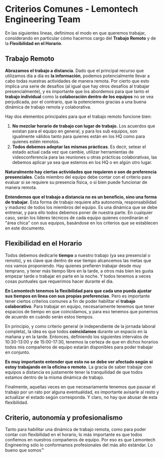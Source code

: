 
# Criterios Comunes - Lemontech Engineering Team

En las siguientes líneas, definimos el modo en que queremos trabajar, considerando en particular cómo hacernos cargo del **Trabajo Remoto** y de la **Flexibilidad en el Horario**.

## Trabajo Remoto

**Abrazamos el trabajo a distancia**. Dado que el principal recurso que utilizamos día a día es **la información**, podemos potencialmente llevar a cabo todas nuestras actividades de manera remota. Por cierto que esto implica una serie de desafíos (al igual que hay otros desafíos al trabajar presencialmente), y es importante que los abordemos para que tanto el **trabajo individual** como la **colaboración dentro de los equipos** no se vea perjudicada, por el contrario, que la potenciemos gracias a una buena dinámica de trabajo remota y colaborativa.

Hay dos elementos principales para que el trabajo remoto funcione bien:



1.  **No mezclar horario de trabajo con lugar de trabajo.** Los acuerdos que existan para el equipo en general, y para los sub equipos, son igualmente válidos tanto para quienes están en los HQ como para quienes estén remotos.
1.  **Todos debemos adoptar las mismas prácticas**. Es decir, setear el estado actual cada vez que cambie, utilizar herramientas de videoconferencia para las reuniones u otras prácticas colaborativas, las debemos aplicar ya sea que estemos en los HQ o en algún otro lugar.

**Naturalmente hay ciertas actividades que requieren o son de preferencia presenciales**. Cada miembro del equipo debe contar con el criterio para evaluar si se requiere su presencia física, o si bien puede funcionar de manera remota.

**Entendemos que el trabajo a distancia no es un beneficio, sino una forma de trabajar**. Esta forma de trabajo requiere alta autonomía, responsabilidad y madurez de todos los miembros del equipo. Es una dinámica que se debe entrenar, y para ello todos debemos poner de nuestra parte. En cualquier caso, serán los líderes técnicos de cada equipo quienes coordinarán el "área chica" con sus equipos, basándose en los criterios que se establecen en este documento.

## Flexibilidad en el Horario

Todos debemos dedicarle **tiempo** a nuestro trabajo (ya sea presencial o remoto), y es clave que dentro de ese tiempo alcancemos las metas que nos vamos proponiendo. Hay quienes prefieren trabajar desde muy temprano, y tener más tiempo libre en la tarde, a otros más bien les gusta empezar tarde o trabajar en parte en la noche. Y todos tenemos a veces cosas puntuales que requerimos hacer durante el día.

**En Lemontech tenemos la flexibilidad para que cada uno pueda ajustar sus tiempos en línea con sus propias preferencias**. Pero es importante tener ciertos criterios comunes a fin de poder habilitar el **trabajo colaborativo**. Para trabajar en equipo, necesariamente tenemos que tener espacios de tiempo en que coincidamos, y para eso tenemos que ponernos de acuerdo en cuándo serán estos tiempos.

En principio, y como criterio general (e independiente de la jornada laboral completa), la idea es que todos **coincidamos** durante un espacio en la mañana y en la tarde. Entonces, definiendo los siguientes intervalos de 10:30-13:00 y de 15:00-17:30, tenemos la certeza de que en dichos horarios todos mis compañeros de equipo estarán disponibles para poder trabajar en conjunto.

**Es muy importante entender que esto no se debe ver afectado según si estoy trabajando en la oficina o remoto.** La gracia de saber trabajar con equipos a distancia es justamente tener la tranquilidad de que todos estamos dentro de la misma dinámica de trabajo.

Finalmente, aquellas veces en que necesariamente tenemos que pausar el trabajo por un rato por alguna eventualidad, es importante avisarle al resto y actualizar el estado según corresponda. Y claro, no hay que abusar de esta flexibilidad.

## Criterio, autonomía y profesionalismo

Tanto para habilitar una dinámica de trabajo remota, como para poder contar con flexibilidad en el horario, lo más importante es que todos confiemos en nuestros compañeros de equipo. Por eso es que Lemontech Engineering sólo lo conformamos profesionales del más alto estándar. 
Lo bueno que somos™ 

